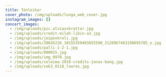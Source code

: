 ```yaml
---
title: Tónleikar
cover_photo: /img/uploads/lunga_web_cover.jpg
instagram_images: []
concert_images:
  - /img/uploads/pic.alviaxskrattar.jpg
  - /img/uploads/credit-milah-libin-a3.jpg
  - /img/uploads/joipexkroli.jpg
  - /img/uploads/20645226_10155359403655590_3120967463198695785_o.jpg
  - /img/uploads/palli-1-2-1.jpg
  - /img/uploads/000015.jpg
  - /img/uploads/img_9970.jpg
  - /img/uploads/soleima-2018-credits-jonas-bang.jpg
  - /img/uploads/vok3_0118_lowres.jpg
---
```



